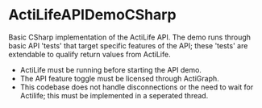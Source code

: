 ActiLifeAPIDemoCSharp
=====================

Basic CSharp implementation of the ActiLife API. The demo runs through basic API 'tests' that target specific features of the API; these 'tests' are extendable to qualify return values from ActiLife.

* ActiLife must be running before starting the API demo.
* The API feature toggle must be licensed through ActiGraph.
* This codebase does not handle disconnections or the need to wait for Actilife; this must be implemented in a seperated thread.
